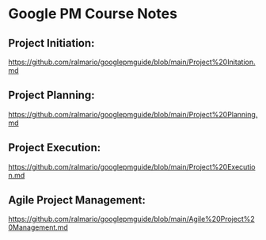 # Google PM Course Notes

## Project Initiation: 
https://github.com/ralmario/googlepmguide/blob/main/Project%20Initation.md

## Project Planning: 
https://github.com/ralmario/googlepmguide/blob/main/Project%20Planning.md

## Project Execution: 
https://github.com/ralmario/googlepmguide/blob/main/Project%20Execution.md

## Agile Project Management: 
https://github.com/ralmario/googlepmguide/blob/main/Agile%20Project%20Management.md
